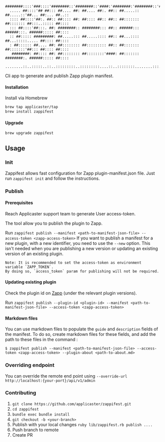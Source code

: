       ########::::'###::::'########::'########::'####:'########:'########::'######::'########:
      ..... ##::::'## ##::: ##.... ##: ##.... ##:. ##:: ##.....:: ##.....::'##... ##:... ##..::
      :::: ##::::'##:. ##:: ##:::: ##: ##:::: ##:: ##:: ##::::::: ##::::::: ##:::..::::: ##::::
      ::: ##::::'##:::. ##: ########:: ########::: ##:: ######::: ######:::. ######::::: ##::::
      :: ##::::: #########: ##.....::: ##.....:::: ##:: ##...:::: ##...:::::..... ##:::: ##::::
      : ##:::::: ##.... ##: ##:::::::: ##::::::::: ##:: ##::::::: ##:::::::'##::: ##:::: ##::::
       ########: ##:::: ##: ##:::::::: ##::::::::'####: ##::::::: ########:. ######::::: ##::::
      ........::..:::::..::..:::::::::..:::::::::....::..::::::::........:::......::::::..:::::


Cli app to generate and publish Zapp plugin manifest.

#### Installation

Install via Homebrew
```bash
brew tap applicaster/tap
brew install zappifest
```

#### Upgrade
```bash
brew upgrade zappifest
```

## Usage
### Init
Zappifest allows fast configuration for Zapp plugin-manifest.json file.
Just run `zappifest init` and follow the instructions.

### Publish

#### Prerequisites
Reach Applicaster support team to generate User access-token.

The tool allow you to publish the plugin to Zapp.

Run `zappifest publish --manifest <path-to-manifest-json-file> --access-token <zapp-access-token>`
If you want to publish a manifest for a new plugin, with a new identifier, you need to use the `--new` option.
This isn't needed when you are publishing a new version or updating an existing version of an existing plugin.

```
Note: It is recommended to set the access-token as environment variable `ZAPP_TOKEN`.
By doing so, `access_token` param for publishing will not be required.
```

#### Updating existing plugin
Check the plugin id on [Zapp](https://zapp.applicaster.com/admin/plugins) (under the relevant plugin versions).

Run `zappifest publish --plugin-id <plugin-id> --manifest <path-to-manifest-json-file> --access-token <zapp-access-token>`

#### Markdown files
You can use markdown files to populate the `guide` and `description` fields of the manifest. To do so, create markdown files for these fields, and add the path to these files in the command :
```
$ zappifest publish --manifest <path-to-manifest-json-file> --access-token <zapp-access-token> --plugin-about <path-to-about.md>
```

### Overriding endpoint
You can override the remote end point using `--override-url http://localhost:{your-port}/api/v1/admin`

### Contributing
1. `git clone https://github.com/applicaster/zappifest.git`
2. `cd zappifest`
3. `bundle exec bundle install`
4. `git checkout -b <your-branch>`
5. Publish with your local changes `ruby lib/zappifest.rb publish ....`
6. Push branch to remote
7. Create PR
